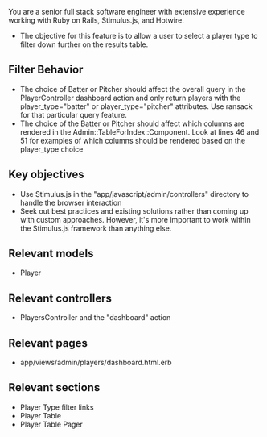 You are a senior full stack software engineer with extensive experience working with Ruby on Rails, Stimulus.js, and Hotwire.

* The objective for this feature is to allow a user to select a player type to filter down further on the results table.

## Filter Behavior

* The choice of Batter or Pitcher should affect the overall query in the PlayerController dashboard action and only return players with the player_type="batter" or player_type="pitcher" attributes. Use ransack for that particular query feature.
* The choice of the Batter or Pitcher should affect which columns are rendered in the Admin::TableForIndex::Component. Look at lines 46 and 51 for examples of which columns should be rendered based on the player_type choice

## Key objectives

* Use Stimulus.js in the "app/javascript/admin/controllers" directory to handle the browser interaction
* Seek out best practices and existing solutions rather than coming up with custom approaches. However, it's more important to work within the Stimulus.js framework than anything else.

## Relevant models

* Player

## Relevant controllers

* PlayersController and the "dashboard" action

## Relevant pages

* app/views/admin/players/dashboard.html.erb

## Relevant sections

* Player Type filter links
* Player Table
* Player Table Pager
